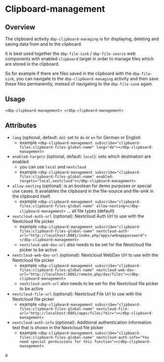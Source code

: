# Clipboard-management

## Overview

The clipboard activity `dbp-clipboard-managing` is for displaying, deleting and saving data from and to the clipboard.

It is best used together the `dbp-file-sink` / `dbp-file-source` web components with enabled `clipboard` target
in order to manage files which are stored in the clipboard.

So for example if there are files saved in the clipboard with the `dbp-file-sink`, you can navigate to the `dbp-clipboard-managing` activity
and then save these files permanently, instead of navigating to the `dbp-file-sink` again.

## Usage

`<dbp-clipboard-management> </dbp-clipboard-management>`

## Attributes

- `lang` (optional, default: `de`): set to `de` or `en` for German or English
    - example `<dbp-clipboard-management subscribe="clipboard-files:clipboard-files-global-name" lang="de"></dbp-clipboard-management>`
- `enabled-targets` (optional, default: `local`): sets which destination are enabled
    - you can use `local` and `nextcloud`
    - example `<dbp-clipboard-management subscribe="clipboard-files:clipboard-files-global-name" enabled-targets="local,nextcloud"></dbp-clipboard-management>`
- `allow-nesting` (optional): is an boolean for demo purposes or special use cases.
  It availables the clipboard in the file-source and file-sink in the clipboard itself.
    - example `<dbp-clipboard-management subscribe="clipboard-files:clipboard-files-global-name" allow-nesting></dbp-clipboard-management>` ... all file types (default)
- `nextcloud-auth-url` (optional): Nextcloud Auth Url to use with the Nextcloud file picker
    - example `<dbp-clipboard-management subscribe="clipboard-files:clipboard-files-global-name" nextcloud-auth-url="http://localhost:8081/index.php/apps/webapppassword"></dbp-clipboard-management>`
    - `nextcloud-web-dav-url` also needs to be set for the Nextcloud file picker to be active
- `nextcloud-web-dav-url` (optional): Nextcloud WebDav Url to use with the Nextcloud file picker
    - example `<dbp-clipboard-management subscribe="clipboard-files:clipboard-files-global-name" nextcloud-web-dav-url="http://localhost:8081/remote.php/dav/files"></dbp-clipboard-management>`
    - `nextcloud-auth-url` also needs to be set for the Nextcloud file picker to be active
- `nextcloud-file-url` (optional): Nextcloud File Url to use with the Nextcloud file picker
    - example `<dbp-clipboard-management subscribe="clipboard-files:clipboard-files-global-name" nextcloud-file-url="http://localhost:8081/apps/files/?dir="></dbp-clipboard-management>`
- `nextcloud-auth-info` (optional): Additional authentication information text that is shown in the Nextcloud file picker
    - example `<dbp-clipboard-management subscribe="clipboard-files:clipboard-files-global-name" nextcloud-auth-info="You need special permissions for this function"></dbp-clipboard-management>`

a
<br><br>
